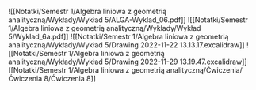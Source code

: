 ![[Notatki/Semestr 1/Algebra liniowa z geometrią analityczną/Wykłady/Wykład 5/ALGA-Wyklad_06.pdf]]
![[Notatki/Semestr 1/Algebra liniowa z geometrią analityczną/Wykłady/Wykład 5/Wyklad_6a.pdf]]
![[Notatki/Semestr 1/Algebra liniowa z geometrią analityczną/Wykłady/Wykład 5/Drawing 2022-11-22 13.13.17.excalidraw]]
![[Notatki/Semestr 1/Algebra liniowa z geometrią analityczną/Wykłady/Wykład 5/Drawing 2022-11-29 13.19.47.excalidraw]]
[[Notatki/Semestr 1/Algebra liniowa z geometrią analityczną/Ćwiczenia/Ćwiczenia 8/Ćwiczenia 8]]